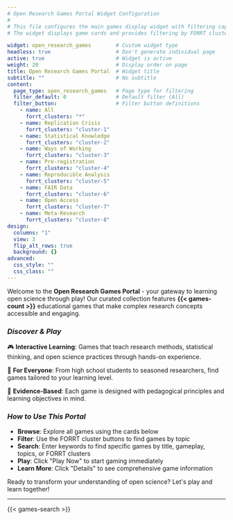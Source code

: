 ```yaml
---
# Open Research Games Portal Widget Configuration
# 
# This file configures the main games display widget with filtering capabilities
# The widget displays game cards and provides filtering by FORRT clusters

widget: open_research_games        # Custom widget type
headless: true                     # Don't generate individual page
active: true                       # Widget is active
weight: 20                         # Display order on page
title: Open Research Games Portal  # Widget title
subtitle: ""                       # No subtitle
content:
  page_type: open_research_games   # Page type for filtering
  filter_default: 0                # Default filter (All)
  filter_button:                   # Filter button definitions
    - name: All
      forrt_clusters: "*"
    - name: Replication Crisis
      forrt_clusters: "cluster-1"
    - name: Statistical Knowledge
      forrt_clusters: "cluster-2"
    - name: Ways of Working
      forrt_clusters: "cluster-3"
    - name: Pre-registration
      forrt_clusters: "cluster-4"
    - name: Reproducible Analysis
      forrt_clusters: "cluster-5"
    - name: FAIR Data
      forrt_clusters: "cluster-6"
    - name: Open Access
      forrt_clusters: "cluster-7"
    - name: Meta-Research
      forrt_clusters: "cluster-8"
design:
  columns: "1"
  view: 3
  flip_alt_rows: true
  background: {}
advanced:
  css_style: ""
  css_class: ""
---
```


Welcome to the **Open Research Games Portal** - your gateway to learning open science through play! Our curated collection features **{{< games-count >}}** educational games that make complex research concepts accessible and engaging.

### ***Discover & Play***

🎮 **Interactive Learning**: Games that teach research methods, statistical thinking, and open science practices through hands-on experience.

🎯 **For Everyone**: From high school students to seasoned researchers, find games tailored to your learning level.

🔬 **Evidence-Based**: Each game is designed with pedagogical principles and learning objectives in mind.

### ***How to Use This Portal***

- **Browse**: Explore all games using the cards below
- **Filter**: Use the FORRT cluster buttons to find games by topic
- **Search**: Enter keywords to find specific games by title, gameplay, topics, or FORRT clusters
- **Play**: Click "Play Now" to start gaming immediately
- **Learn More**: Click "Details" to see comprehensive game information

Ready to transform your understanding of open science? Let's play and learn together!

---

{{< games-search >}}
